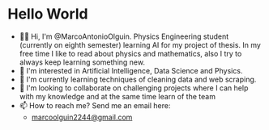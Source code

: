 # Hello World
- ✌🏽 Hi, I'm @MarcoAntonioOlguin. Physics Engineering student (currently on eighth semester) learning AI for my project of thesis. In my free time I like to read about physics and mathematics, also I try to always keep learning something new.
- 👀 I'm interested in Artificial Intelligence, Data Science and Physics.
- 🌱 I'm currently learning techniques of cleaning data and web scraping.
- 💞️ I'm looking to collaborate on challenging projects where I can help with my knowledge and at the same time learn of the team
- 📫 How to reach me? Send me an email here:
  - marcoolguin2244@gmail.com

<!---
MarcoAntonioOlguin/MarcoAntonioOlguin is a ✨ special ✨ repository because its `README.md` (this file) appears on your GitHub profile.
You can click the Preview link to take a look at your changes.
--->
